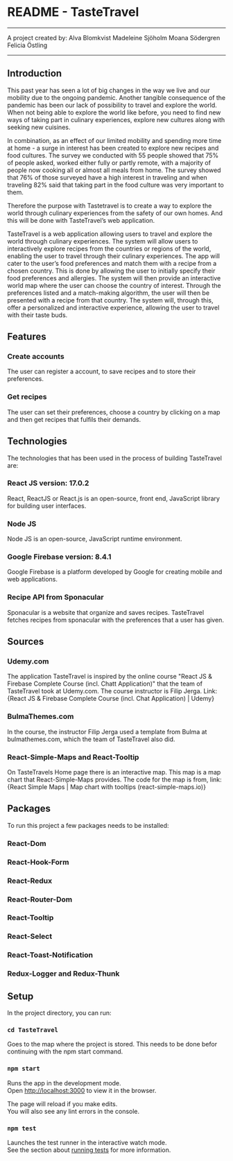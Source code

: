 # README - TasteTravel
----------------------------------------------------------------------------------------------------------------------------------------------
A project created by:
Alva Blomkvist
Madeleine Sjöholm
Moana Södergren
Felicia Östling

----------------------------------------------------------------------------------------------------------------------------------------------
## Introduction
This past year has seen a lot of big changes in the way we live and our mobility due to the ongoing pandemic. Another tangible consequence of the pandemic has been our lack of possibility to travel and explore the world. When not being able to explore the world like before, you need to find new ways of taking part in culinary experiences, explore new cultures along with seeking new cuisines. 

In combination, as an effect of our limited mobility and spending more time at home - a surge in interest has been created to explore new recipes and food cultures. The survey we conducted  with 55 people showed that 75% of people asked, worked either fully or partly remote, with a majority of people now cooking all or almost all meals from home. The survey showed that 76% of those surveyed have a high interest in traveling and when traveling 82% said that taking part in the food culture was very important to them. 

Therefore the purpose with Tastetravel is to create a way to explore the world through culinary experiences from the safety of our own homes. And this will be done with TasteTravel’s web application.  

TasteTravel is a web application allowing users to travel and explore the world through culinary experiences. The system will allow users to interactively explore recipes from the countries or regions of the world, enabling the user to travel through their culinary experiences. The app will cater to the user’s food preferences and match them with a recipe from a chosen country. This is done by allowing the user to initially specify their food preferences and allergies. The system will then provide an interactive world map where the user can choose the country of interest. Through the preferences listed and a match-making algorithm, the user will then be presented with a recipe from that country. The system will, through this, offer a personalized and interactive experience, allowing the user to travel with their taste buds.

## Features
### Create accounts
The user can register a account, to save recipes and to store their preferences. 

### Get recipes
The user can set their preferences, choose a country by clicking on a map and then get recipes that fulfils their demands. 


## Technologies
The technologies that has been used in the process of building TasteTravel are: 

### React JS version: 17.0.2
React, ReactJS or React.js is an open-source, front end, JavaScript library for building user interfaces.

### Node JS
Node JS is an open-source, JavaScript runtime environment. 

### Google Firebase  version: 8.4.1
Google Firebase is a platform developed by Google for creating mobile and web applications.

### Recipe API from Sponacular 
Sponacular is a website that organize and saves recipes. TasteTravel fetches recipes from sponacular with the preferences that a user has given. 

## Sources
### Udemy.com
The application TasteTravel is inspired by the online course "React JS & Firebase Complete Course (incl. Chatt Application)" that the team of TasteTravel took at Udemy.com. The course instructor is Filip Jerga. Link: {React JS & Firebase Complete Course (incl. Chat Application) | Udemy}

### BulmaThemes.com
In the course, the instructor Filip Jerga used a template from Bulma at bulmathemes.com, which the team of TasteTravel also did. 

### React-Simple-Maps and React-Tooltip
On TasteTravels Home page there is an interactive map. This map is a map chart that React-Simple-Maps provides. The code for the map is from, link: {React Simple Maps | Map chart with tooltips (react-simple-maps.io)}

## Packages
To run this project a few packages needs to be installed:
### React-Dom
### React-Hook-Form
### React-Redux
### React-Router-Dom
### React-Tooltip
### React-Select
### React-Toast-Notification
### Redux-Logger and Redux-Thunk


## Setup

In the project directory, you can run:

### `cd TasteTravel`

Goes to the map where the project is stored. This needs to be done befor continuing with the npm start command. 

### `npm start`

Runs the app in the development mode.\
Open [http://localhost:3000](http://localhost:3000) to view it in the browser.

The page will reload if you make edits.\
You will also see any lint errors in the console.

### `npm test`

Launches the test runner in the interactive watch mode.\
See the section about [running tests](https://facebook.github.io/create-react-app/docs/running-tests) for more information.

